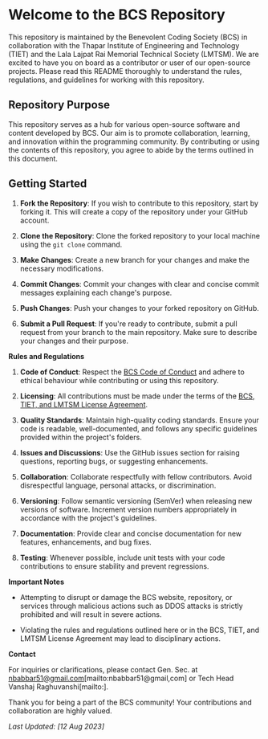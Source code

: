# **Welcome to the BCS Repository**

This repository is maintained by the Benevolent Coding Society (BCS) in collaboration with the Thapar Institute of Engineering and Technology (TIET) and the Lala Lajpat Rai Memorial Technical Society (LMTSM). We are excited to have you on board as a contributor or user of our open-source projects. Please read this README thoroughly to understand the rules, regulations, and guidelines for working with this repository.

## **Repository Purpose**

This repository serves as a hub for various open-source software and content developed by BCS. Our aim is to promote collaboration, learning, and innovation within the programming community. By contributing or using the contents of this repository, you agree to abide by the terms outlined in this document.

## **Getting Started**

1. **Fork the Repository**: If you wish to contribute to this repository, start by forking it. This will create a copy of the repository under your GitHub account.

2. **Clone the Repository**: Clone the forked repository to your local machine using the `git clone` command.

3. **Make Changes**: Create a new branch for your changes and make the necessary modifications.

4. **Commit Changes**: Commit your changes with clear and concise commit messages explaining each change's purpose.

5. **Push Changes**: Push your changes to your forked repository on GitHub.

6. **Submit a Pull Request**: If you're ready to contribute, submit a pull request from your branch to the main repository. Make sure to describe your changes and their purpose.

**Rules and Regulations**

1. **Code of Conduct**: Respect the [BCS Code of Conduct](code_of_conduct.md) and adhere to ethical behaviour while contributing or using this repository.

2. **Licensing**: All contributions must be made under the terms of the [BCS, TIET, and LMTSM License Agreement](LICENSE.md).

3. **Quality Standards**: Maintain high-quality coding standards. Ensure your code is readable, well-documented, and follows any specific guidelines provided within the project's folders.

4. **Issues and Discussions**: Use the GitHub issues section for raising questions, reporting bugs, or suggesting enhancements.

5. **Collaboration**: Collaborate respectfully with fellow contributors. Avoid disrespectful language, personal attacks, or discrimination.

6. **Versioning**: Follow semantic versioning (SemVer) when releasing new versions of software. Increment version numbers appropriately in accordance with the project's guidelines.

7. **Documentation**: Provide clear and concise documentation for new features, enhancements, and bug fixes.

8. **Testing**: Whenever possible, include unit tests with your code contributions to ensure stability and prevent regressions.

**Important Notes**

- Attempting to disrupt or damage the BCS website, repository, or services through malicious actions such as DDOS attacks is strictly prohibited and will result in severe actions.

- Violating the rules and regulations outlined here or in the BCS, TIET, and LMTSM License Agreement may lead to disciplinary actions.

**Contact**

For inquiries or clarifications, please contact Gen. Sec. at nbabbar51@gmail.com[mailto:nbabbar51@gmail,com] or Tech Head Vanshaj Raghuvanshi[mailto:].

Thank you for being a part of the BCS community! Your contributions and collaboration are highly valued.

*Last Updated: [12 Aug 2023]*
